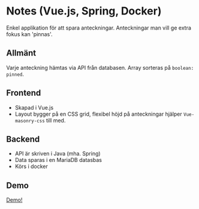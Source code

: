 # Notes (Vue.js, Spring, Docker)

Enkel applikation för att spara anteckningar. Anteckningar man vill ge extra fokus kan 'pinnas'.

## Allmänt

Varje anteckning hämtas via API från databasen. Array sorteras på `boolean: pinned`.

## Frontend

- Skapad i Vue.js
- Layout bygger på en CSS grid, flexibel höjd på anteckningar hjälper `Vue-masonry-css` till med.

## Backend

- API är skriven i Java (mha. Spring)
- Data sparas i en MariaDB datasbas
- Körs i docker

## Demo

[Demo!](https://raw.githubusercontent.com/boalbert/notes-v2/master/Demo-notes-v2.gif)
